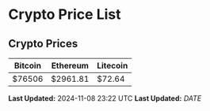 # Crypto Price List

## Crypto Prices
| Bitcoin | Ethereum | Litecoin |
| ------- | -------- | -------- |
| $76506 | $2961.81 | $72.64 |
**Last Updated:** 2024-11-08 23:22 UTC
**Last Updated:** $DATE$
